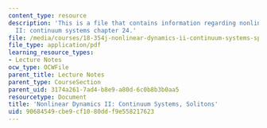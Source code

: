 ```yaml
---
content_type: resource
description: 'This is a file that contains information regarding nonlinear dynamics
  II: continuum systems chapter 24.'
file: /media/courses/18-354j-nonlinear-dynamics-ii-continuum-systems-spring-2015/90684549cbe9cf1080ddf9e558217623_MIT18_354JS15_Ch24.pdf
file_type: application/pdf
learning_resource_types:
- Lecture Notes
ocw_type: OCWFile
parent_title: Lecture Notes
parent_type: CourseSection
parent_uid: 3174a261-7ad4-b8e9-a80d-6c0b8b3b0aa5
resourcetype: Document
title: 'Nonlinear Dynamics II: Continuum Systems, Solitons'
uid: 90684549-cbe9-cf10-80dd-f9e558217623
---
```

